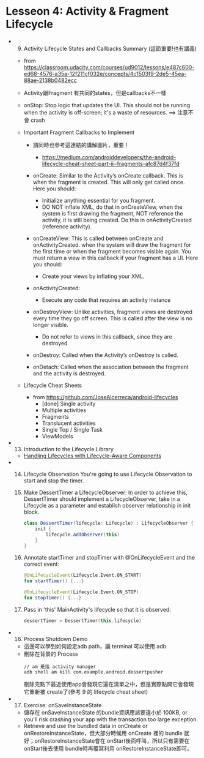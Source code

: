 # Lesseon 4: Activity & Fragment Lifecycle

* 9. Activity Lifecycle States and Callbacks Summary (這節重要!也有講義)
    * from https://classroom.udacity.com/courses/ud9012/lessons/e487c600-ed68-4576-a35a-12f211cf032e/concepts/4c1503f9-2de5-45ea-88ae-2138b0482ecc
    * Activity跟Fragment 有共同的states，但是callbacks不一樣
    * onStop: Stop logic that updates the UI. This should not be running when the activity is off-screen; it's a waste of resources. ==> 注意不會 crash
    
    * Important Fragment Callbacks to Implement
        * 請同時也參考這連結的講解圖片，重要！
            * https://medium.com/androiddevelopers/the-android-lifecycle-cheat-sheet-part-iii-fragments-afc87d4f37fd

        * onCreate: Similar to the Activity’s onCreate callback. This is when the fragment is created. This will only get called once. Here you should:
            * Initialize anything essential for you fragment.
            * DO NOT inflate XML, do that in onCreateView, when the system is first drawing the fragment, NOT reference the activity, it is still being created. Do this in onActivityCreated (reference activity).

        * onCreateView: This is called between onCreate and onActivityCreated. when the system will draw the fragment for the first time or when the fragment becomes visible again. You must return a view in this callback if your fragment has a UI. Here you should:
            * Create your views by inflating your XML.

        * onActivityCreated:
            * Execute any code that requires an activity instance

        * onDestroyView: Unlike activities, fragment views are destroyed every time they go off screen. This is called after the view is no longer visible.
            * Do not refer to views in this callback, since they are destroyed

        * onDestroy: Called when the Activity’s onDestroy is called.

        * onDetach: Called when the association between the fragment and the activity is destroyed.

    * Lifecycle Cheat Sheets
        * from https://github.com/JoseAlcerreca/android-lifecycles
            * [done] Single activity
            * Multiple activities
            * Fragments
            * Translucent activities
            * Single Top / Single Task
            * ViewModels
            
* 13. Introduction to the Lifecycle Library
    * [Handling Lifecycles with Lifecycle-Aware Components](https://developer.android.com/topic/libraries/architecture/lifecycle)
    
* 14. Lifecycle Observation
    You're going to use Lifecycle Observation to start and stop the timer.

    1. Make DessertTimer a LifecycleObserver:
    In order to achieve this, DessertTimer should implement a LifecycleObserver, take in a Lifecycle as a parameter and establish observer relationship in init block.
        ```java kotlin
        class DessertTimer(lifecycle: Lifecycle) : LifecycleObserver {
            init {
                lifecycle.addObserver(this)
            }
        }
        ```

    2. Annotate startTimer and stopTimer with @OnLifecycleEvent and the correct event:
        ```kotlin
        @OnLifecycleEvent(Lifecycle.Event.ON_START)
        fun startTimer() {...}
        ```

        ```kotlin
        @OnLifecycleEvent(Lifecycle.Event.ON_STOP)
        fun stopTimer() {...}
        ```

    3. Pass in 'this' MainActivity's lifecycle so that it is observed:
        ```kotlin
        dessertTimer = DessertTimer(this.lifecycle)
        ```
* 16. Process Shutdown Demo
    * 這邊可以學到如何設定adb path，讓 terminal 可以使用 adb 
    * 刪除在背景的 Process
        ```
        // am 是指 activity manager
        adb shell am kill com.example.android.dessertpusher
        ```
        刪除完點下最近使用app會發現它還在清單之中，但是實際點開它會發現它重新被 create了(參考 9 的 lifecycle cheat sheet)

* 17. Exercise: onSaveInstanceState  
    * 儲存在 onSaveInstanceState 的bundle資訊應該要遠小於 100KB, or you'll risk crashing your app with the transaction too large exception.
    * Retrieve and use the bundled data in onCreate or onRestoreInstanceState，但大部分時候用 onCreate 裡的 bundle 就好；onRestoreInstanceState會在 onStart後面呼叫，所以只有需要在 onStart後去使用 bundle時再覆寫利用 onRestoreInstanceState即可。
